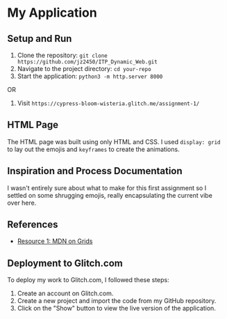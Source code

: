 # My Application

## Setup and Run

1. Clone the repository: `git clone https://github.com/jz2450/ITP_Dynamic_Web.git`
2. Navigate to the project directory: `cd your-repo`
3. Start the application: `python3 -m http.server 8000`

OR

1. Visit `https://cypress-bloom-wisteria.glitch.me/assignment-1/`

## HTML Page

The HTML page was built using only HTML and CSS. I used `display: grid` to lay out the emojis and `keyframes` to create the animations.

## Inspiration and Process Documentation

I wasn't entirely sure about what to make for this first assignment so I settled on some shrugging emojis, really encapsulating the current vibe over here.

## References

- [Resource 1: MDN on Grids](https://developer.mozilla.org/en-US/docs/Web/CSS/CSS_grid_layout/Auto-placement_in_grid_layout#)

## Deployment to Glitch.com

To deploy my work to Glitch.com, I followed these steps:

1. Create an account on Glitch.com.
2. Create a new project and import the code from my GitHub repository.
3. Click on the "Show" button to view the live version of the application.
